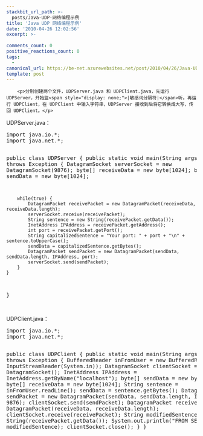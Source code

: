 ```yaml
---
stackbit_url_path: >-
  posts/Java-UDP-网络编程示例
title: 'Java UDP 网络编程示例'
date: '2010-04-26 12:02:56'
excerpt: >-
  
comments_count: 0
positive_reactions_count: 0
tags: 
  - 
canonical_url: https://be-net.azurewebsites.net/post/2010/04/26/Java-UDP-网络编程示例
template: post
---
```


        <p>分别创建两个文件，UDPServer.java 和 UDPClient.java，先运行 UDPServer，开始监<span style="display: none;">|敏感词分隔符|</span>听。再运行 UDPClient，在 UDPClient 中输入字符串，UDPServer 接收到后将它转换成大写，传回 UDPClient。</p>
<p>UDPServer.java：</p>
<pre class="brush: java">import java.io.*;
import java.net.*;

public class UDPServer {
	public static void main(String args[]) throws Exception {
		DatagramSocket serverSocket = new DatagramSocket(9876);
		byte[] receiveData = new byte[1024];
		byte[] sendData = new byte[1024];
		
		while(true) {
			DatagramPacket receivePacket = new DatagramPacket(receiveData, receiveData.length);
			serverSocket.receive(receivePacket);
			String sentence = new String(receivePacket.getData());
			InetAddress IPAddress = receivePacket.getAddress();
			int port = receivePacket.getPort();
			String capitalizedSentence = "Your port: " + port + "\n" + sentence.toUpperCase();
			sendData = capitalizedSentence.getBytes();
			DatagramPacket sendPacket = new DatagramPacket(sendData, sendData.length, IPAddress, port);
			serverSocket.send(sendPacket);
		}
	}
}

</pre>
<p>UDPClient.java：</p>
<pre class="brush: java">import java.io.*;
import java.net.*;

public class UDPClient {
	public static void main(String args[]) throws Exception {
		BufferedReader inFromUser = 
			new BufferedReader(new InputStreamReader(System.in));
		DatagramSocket clientSocket = new DatagramSocket();
		InetAddress IPAddress = InetAddress.getByName("localhost");
		byte[] sendData = new byte[1024];
		byte[] receiveData = new byte[1024];
		String sentence = inFromUser.readLine();
		sendData = sentence.getBytes();
		DatagramPacket sendPacket = new DatagramPacket(sendData, sendData.length, IPAddress, 9876);
		clientSocket.send(sendPacket);
		DatagramPacket receivePacket = new DatagramPacket(receiveData, receiveData.length);
		clientSocket.receive(receivePacket);
		String modifiedSentence = new String(receivePacket.getData());
		System.out.println("FROM SERVER: " + modifiedSentence);
		clientSocket.close();
	}
}

</pre>
      